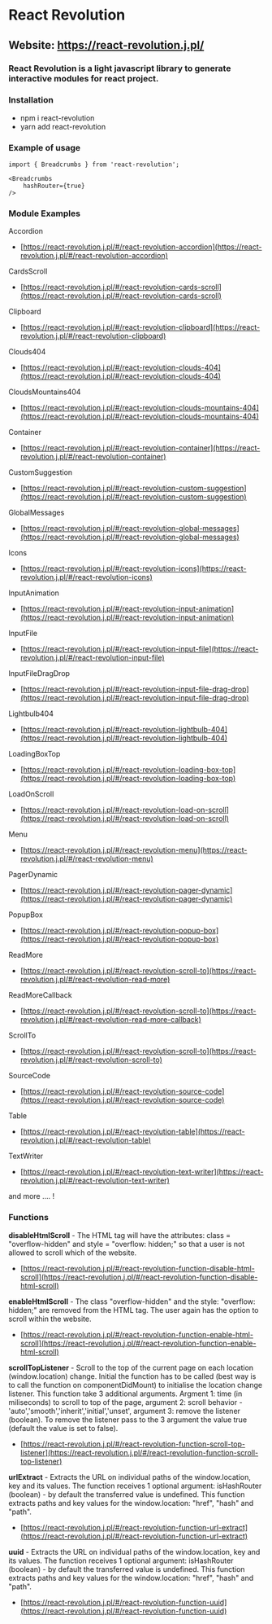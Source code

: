 # React Revolution

## Website: https://react-revolution.j.pl/

### React Revolution is a light javascript library to generate interactive modules for react project.

### Installation 
- npm i react-revolution
- yarn add react-revolution

### Example of usage

```
import { Breadcrumbs } from 'react-revolution';

<Breadcrumbs 
    hashRouter={true}
/>
```

### Module Examples

Accordion
- [https://react-revolution.j.pl/#/react-revolution-accordion](https://react-revolution.j.pl/#/react-revolution-accordion)

CardsScroll
- [https://react-revolution.j.pl/#/react-revolution-cards-scroll](https://react-revolution.j.pl/#/react-revolution-cards-scroll)

Clipboard
- [https://react-revolution.j.pl/#/react-revolution-clipboard](https://react-revolution.j.pl/#/react-revolution-clipboard)

Clouds404
- [https://react-revolution.j.pl/#/react-revolution-clouds-404](https://react-revolution.j.pl/#/react-revolution-clouds-404)

CloudsMountains404
- [https://react-revolution.j.pl/#/react-revolution-clouds-mountains-404](https://react-revolution.j.pl/#/react-revolution-clouds-mountains-404)

Container
- [https://react-revolution.j.pl/#/react-revolution-container](https://react-revolution.j.pl/#/react-revolution-container)

CustomSuggestion
- [https://react-revolution.j.pl/#/react-revolution-custom-suggestion](https://react-revolution.j.pl/#/react-revolution-custom-suggestion)

GlobalMessages
- [https://react-revolution.j.pl/#/react-revolution-global-messages](https://react-revolution.j.pl/#/react-revolution-global-messages)

Icons
- [https://react-revolution.j.pl/#/react-revolution-icons](https://react-revolution.j.pl/#/react-revolution-icons)

InputAnimation
- [https://react-revolution.j.pl/#/react-revolution-input-animation](https://react-revolution.j.pl/#/react-revolution-input-animation)

InputFile
- [https://react-revolution.j.pl/#/react-revolution-input-file](https://react-revolution.j.pl/#/react-revolution-input-file)

InputFileDragDrop
- [https://react-revolution.j.pl/#/react-revolution-input-file-drag-drop](https://react-revolution.j.pl/#/react-revolution-input-file-drag-drop)

Lightbulb404
- [https://react-revolution.j.pl/#/react-revolution-lightbulb-404](https://react-revolution.j.pl/#/react-revolution-lightbulb-404)

LoadingBoxTop
- [https://react-revolution.j.pl/#/react-revolution-loading-box-top](https://react-revolution.j.pl/#/react-revolution-loading-box-top)

LoadOnScroll
- [https://react-revolution.j.pl/#/react-revolution-load-on-scroll](https://react-revolution.j.pl/#/react-revolution-load-on-scroll)

Menu
- [https://react-revolution.j.pl/#/react-revolution-menu](https://react-revolution.j.pl/#/react-revolution-menu)

PagerDynamic
- [https://react-revolution.j.pl/#/react-revolution-pager-dynamic](https://react-revolution.j.pl/#/react-revolution-pager-dynamic)

PopupBox
- [https://react-revolution.j.pl/#/react-revolution-popup-box](https://react-revolution.j.pl/#/react-revolution-popup-box)

ReadMore
- [https://react-revolution.j.pl/#/react-revolution-scroll-to](https://react-revolution.j.pl/#/react-revolution-read-more)

ReadMoreCallback
- [https://react-revolution.j.pl/#/react-revolution-scroll-to](https://react-revolution.j.pl/#/react-revolution-read-more-callback)

ScrollTo
- [https://react-revolution.j.pl/#/react-revolution-scroll-to](https://react-revolution.j.pl/#/react-revolution-scroll-to)

SourceCode
- [https://react-revolution.j.pl/#/react-revolution-source-code](https://react-revolution.j.pl/#/react-revolution-source-code)

Table
- [https://react-revolution.j.pl/#/react-revolution-table](https://react-revolution.j.pl/#/react-revolution-table)

TextWriter
- [https://react-revolution.j.pl/#/react-revolution-text-writer](https://react-revolution.j.pl/#/react-revolution-text-writer)


and more .... !

### Functions


**disableHtmlScroll** - The HTML tag will have the attributes: class = "overflow-hidden" and style = "overflow: hidden;" so that a user is not allowed to scroll which of the website.

- [https://react-revolution.j.pl/#/react-revolution-function-disable-html-scroll](https://react-revolution.j.pl/#/react-revolution-function-disable-html-scroll)

**enableHtmlScroll** - The class "overflow-hidden" and the style: "overflow: hidden;" are removed from the HTML tag. The user again has the option to scroll within the website.

- [https://react-revolution.j.pl/#/react-revolution-function-enable-html-scroll](https://react-revolution.j.pl/#/react-revolution-function-enable-html-scroll)

**scrollTopListener** - Scroll to the top of the current page on each location (window.location) change. Initial the function has to be called (best way is to call the function on componentDidMount) to initialise the location change listener. This function take 3 additional arguments. Argment 1: time (in miliseconds) to scroll to top of the page, argument 2: scroll behavior - 'auto','smooth','inherit','initial','unset', argument 3: remove the listener (boolean). To remove the listener pass to the 3 argument the value true (default the value is set to false).

- [https://react-revolution.j.pl/#/react-revolution-function-scroll-top-listener](https://react-revolution.j.pl/#/react-revolution-function-scroll-top-listener)

**urlExtract** - Extracts the URL on individual paths of the window.location, key and its values. The function receives 1 optional argument: isHashRouter (boolean) - by default the transferred value is undefined. This function extracts paths and key values for the window.location: "href", "hash" and "path".

- [https://react-revolution.j.pl/#/react-revolution-function-url-extract](https://react-revolution.j.pl/#/react-revolution-function-url-extract)

**uuid** - Extracts the URL on individual paths of the window.location, key and its values. The function receives 1 optional argument: isHashRouter (boolean) - by default the transferred value is undefined. This function extracts paths and key values for the window.location: "href", "hash" and "path".

- [https://react-revolution.j.pl/#/react-revolution-function-uuid](https://react-revolution.j.pl/#/react-revolution-function-uuid)
